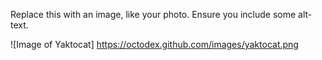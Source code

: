 Replace this with an image, like your photo. Ensure you include some alt-text.


![Image of Yaktocat]
https://octodex.github.com/images/yaktocat.png
